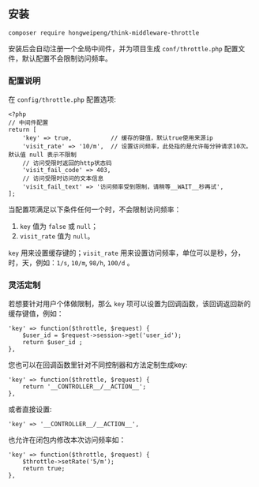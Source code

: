 ## 安装
```
composer require hongweipeng/think-middleware-throttle
```
安装后会自动注册一个全局中间件，并为项目生成 `conf/throttle.php` 配置文件，默认配置不会限制访问频率。
### 配置说明
在 `config/throttle.php` 配置选项:
```
<?php
// 中间件配置
return [
    'key' => true,           // 缓存的键值，默认true使用来源ip
    'visit_rate' => '10/m',  // 设置访问频率，此处指的是允许每分钟请求10次。默认值 null 表示不限制
    // 访问受限时返回的http状态码
    'visit_fail_code' => 403,
    // 访问受限时访问的文本信息
    'visit_fail_text' => '访问频率受到限制，请稍等__WAIT__秒再试', 
];
```

当配置项满足以下条件任何一个时，不会限制访问频率：
1. `key` 值为 `false` 或 `null`；
2. `visit_rate` 值为 `null`。

`key` 用来设置缓存键的；`visit_rate` 用来设置访问频率，单位可以是秒，分，时，天，例如：`1/s`, `10/m`, `98/h`, `100/d` 。

### 灵活定制
若想要针对用户个体做限制，那么 `key` 项可以设置为回调函数，该回调返回新的缓存键值，例如：
```
'key' => function($throttle, $request) {
    $user_id = $request->session->get('user_id');
    return $user_id ;
},
```
您也可以在回调函数里针对不同控制器和方法定制生成key:
```
'key' => function($throttle, $request) {
    return '__CONTROLLER__/__ACTION__';
},
```
或者直接设置:
```
'key' => '__CONTROLLER__/__ACTION__',
```

也允许在闭包内修改本次访问频率如：
```
'key' => function($throttle, $request) {
    $throttle->setRate('5/m');
    return true;
},
```